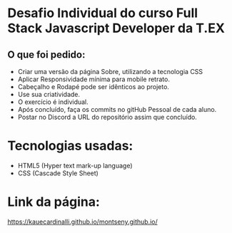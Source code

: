# Desafio Individual do curso Full Stack Javascript Developer da T.EX

## O que foi pedido:

-   Criar uma versão da página Sobre, utilizando a tecnologia CSS
-   Aplicar Responsividade mínima para mobile retrato.
-   Cabeçalho e Rodapé pode ser idênticos ao projeto.
-   Use sua criatividade.
-   O exercício é individual.
-   Após concluído, faça os commits no gitHub Pessoal de cada aluno.
-   Postar no Discord a URL do repositório assim que concluído.

# Tecnologias usadas:

-   HTML5 (Hyper text mark-up language)
-   CSS (Cascade Style Sheet)

# Link da página:
https://kauecardinalli.github.io/montseny.github.io/

